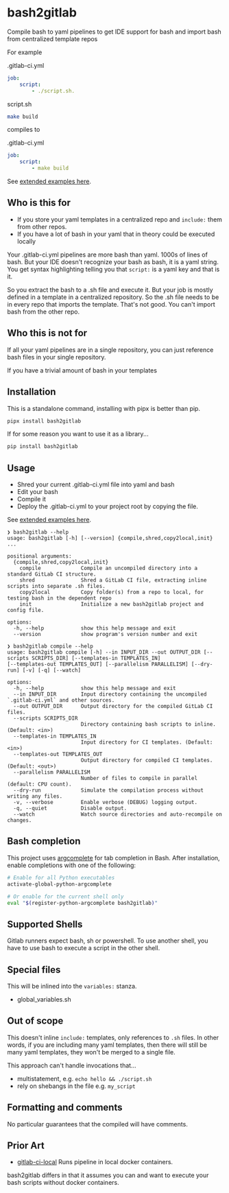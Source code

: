 # bash2gitlab
Compile bash to yaml pipelines to get IDE support for bash and import bash from centralized template repos

For example

.gitlab-ci.yml
```yaml
job:
    script:
        - ./script.sh.
```

script.sh
```bash
make build
```

compiles to

.gitlab-ci.yml
```yaml
job:
    script:
        - make build
```

See [extended examples here](https://github.com/matthewdeanmartin/bash2gitlab/tree/main/examples).

## Who is this for

- If you store your yaml templates in a centralized repo and `include:` them from other repos.
- If you have a lot of bash in your yaml that in theory could be executed locally

Your .gitlab-ci.yml pipelines are more bash than yaml. 1000s of lines of bash. But your IDE doesn't recognize
your bash as bash, it is a yaml string. You get syntax highlighting telling you that `script:` is a yaml key and that
is it.

So you extract the bash to a .sh file and execute it. But your job is mostly defined in a template in a centralized
repository. So the .sh file needs to be in every repo that imports the template. That's not good. You can't import
bash from the other repo.

## Who this is not for

If all your yaml pipelines are in a single repository, you can just reference bash files in your single repository.

If you have a trivial amount of bash in your templates

## Installation

This is a standalone command, installing with pipx is better than pip.

```bash
pipx install bash2gitlab
```

If for some reason you want to use it as a library...

```bash
pip install bash2gitlab
```

## Usage

- Shred your current .gitlab-ci.yml file into yaml and bash
- Edit your bash
- Compile it
- Deploy the .gitlab-ci.yml to your project root by copying the file.

See [extended examples here](https://github.com/matthewdeanmartin/bash2gitlab/tree/main/examples).

```text
❯ bash2gitlab --help
usage: bash2gitlab [-h] [--version] {compile,shred,copy2local,init} ...

positional arguments:
  {compile,shred,copy2local,init}
    compile             Compile an uncompiled directory into a standard GitLab CI structure.
    shred               Shred a GitLab CI file, extracting inline scripts into separate .sh files.
    copy2local          Copy folder(s) from a repo to local, for testing bash in the dependent repo
    init                Initialize a new bash2gitlab project and config file.

options:
  -h, --help            show this help message and exit
  --version             show program's version number and exit

❯ bash2gitlab compile --help
usage: bash2gitlab compile [-h] --in INPUT_DIR --out OUTPUT_DIR [--scripts SCRIPTS_DIR] [--templates-in TEMPLATES_IN] 
[--templates-out TEMPLATES_OUT] [--parallelism PARALLELISM] [--dry-run] [-v] [-q] [--watch]

options:
  -h, --help            show this help message and exit
  --in INPUT_DIR        Input directory containing the uncompiled `.gitlab-ci.yml` and other sources.
  --out OUTPUT_DIR      Output directory for the compiled GitLab CI files.
  --scripts SCRIPTS_DIR
                        Directory containing bash scripts to inline. (Default: <in>)
  --templates-in TEMPLATES_IN
                        Input directory for CI templates. (Default: <in>)
  --templates-out TEMPLATES_OUT
                        Output directory for compiled CI templates. (Default: <out>)
  --parallelism PARALLELISM
                        Number of files to compile in parallel (default: CPU count).
  --dry-run             Simulate the compilation process without writing any files.
  -v, --verbose         Enable verbose (DEBUG) logging output.
  -q, --quiet           Disable output.
  --watch               Watch source directories and auto-recompile on changes.
```

## Bash completion

This project uses [argcomplete](https://github.com/kislyuk/argcomplete) for tab completion in Bash.
After installation, enable completions with one of the following:

```bash
# Enable for all Python executables
activate-global-python-argcomplete

# Or enable for the current shell only
eval "$(register-python-argcomplete bash2gitlab)"
```

## Supported Shells
Gitlab runners expect bash, sh or powershell. To use another shell, you have to use bash to execute a script in the other
shell.

## Special files

This will be inlined into the `variables:` stanza.

- global_variables.sh

## Out of scope
This doesn't inline `include:` templates, only references to `.sh` files. In other words, if you are including many yaml
templates, then there will still be many yaml templates, they won't be merged to a single file.

This approach can't handle invocations that...

- multistatement, e.g. `echo hello && ./script.sh`
- rely on shebangs in the file e.g. `my_script`


## Formatting and comments
No particular guarantees that the compiled will have comments.

## Prior Art
- [gitlab-ci-local](https://github.com/firecow/gitlab-ci-local) Runs pipeline in local docker containers. 

bash2gitlab differs in that it assumes you can and want to execute your bash scripts without docker containers.